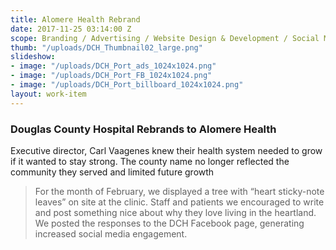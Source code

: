 ```yaml
---
title: Alomere Health Rebrand
date: 2017-11-25 03:14:00 Z
scope: Branding / Advertising / Website Design & Development / Social Media Strategy
thumb: "/uploads/DCH_Thumbnail02_large.png"
slideshow:
- image: "/uploads/DCH_Port_ads_1024x1024.png"
- image: "/uploads/DCH_Port_FB_1024x1024.png"
- image: "/uploads/DCH_Port_billboard_1024x1024.png"
layout: work-item
---
```


### Douglas County Hospital Rebrands to Alomere Health 

Executive director, Carl Vaagenes knew their health system needed to grow if it wanted to stay strong. The county name no longer reflected the community they served and limited future growth

> For the month of February, we displayed a tree with “heart sticky-note leaves” on site at the clinic. Staff and patients we encouraged to write and post something nice about why they love living in the heartland. We posted the responses to the DCH Facebook page, generating increased social media engagement.